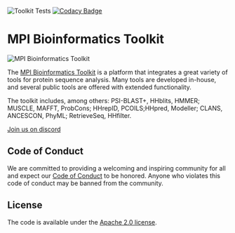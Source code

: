 ![Toolkit Tests](https://github.com/proteinevolution/Toolkit/workflows/Test%20and%20Build/badge.svg)
[![Codacy Badge](https://api.codacy.com/project/badge/Grade/4213b23fbf83450ba6ba091f2ded2c8c)](https://www.codacy.com/app/zy4/Toolkit_2?utm_source=github.com&amp;utm_medium=referral&amp;utm_content=proteinevolution/Toolkit&amp;utm_campaign=Badge_Grade)
# MPI Bioinformatics Toolkit

<img src="https://raw.githubusercontent.com/proteinevolution/Toolkit/master/doc/toolkit.png" alt="MPI Bioinformatics Toolkit" />

The [MPI Bioinformatics Toolkit](https://toolkit.tue.mpg.de/#/) is a platform that integrates a great variety of tools for protein sequence analysis. Many tools are developed in-house, and several public tools are offered with extended functionality.

The toolkit includes, among others: PSI-BLAST+, HHblits, HMMER; MUSCLE, MAFFT, ProbCons; HHrepID, PCOILS;HHpred, Modeller; CLANS, ANCESCON, PhyML; RetrieveSeq, HHfilter.

[Join us on discord](https://discord.gg/u4GdvTW)

## Code of Conduct

We are committed to providing a welcoming and inspiring community for all and expect our [Code of Conduct](CODE_OF_CONDUCT.md) to be honored. Anyone who violates this code of conduct may be banned from the community.

## License

The code is available under the [Apache 2.0 license](LICENSE).
